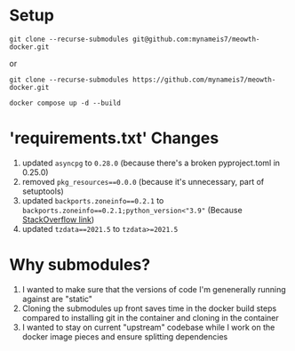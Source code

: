 
# Setup

`git clone --recurse-submodules git@github.com:mynameis7/meowth-docker.git` 

or 

`git clone --recurse-submodules https://github.com/mynameis7/meowth-docker.git`

`docker compose up -d --build`

# 'requirements.txt' Changes
1. updated `asyncpg` to `0.28.0` (because there's a broken pyproject.toml in 0.25.0)
2. removed `pkg_resources==0.0.0` (because it's unnecessary, part of setuptools)
3. updated `backports.zoneinfo==0.2.1` to `backports.zoneinfo==0.2.1;python_version<"3.9"` (Because [StackOverflow link](https://stackoverflow.com/questions/71712258/error-could-not-build-wheels-for-backports-zoneinfo-which-is-required-to-insta))
4. updated `tzdata==2021.5` to `tzdata>=2021.5` 

# Why submodules?
1. I wanted to make sure that the versions of code I'm genenerally running against are "static" 
2. Cloning the submodules up front saves time in the docker build steps compared to installing git in the container and cloning in the container
3. I wanted to stay on current "upstream" codebase while I work on the docker image pieces and ensure splitting dependencies 
